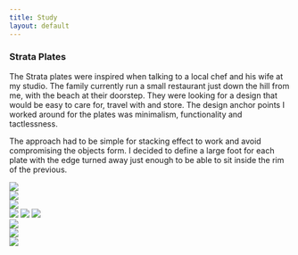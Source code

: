 ```yaml
---
title: Study
layout: default
---
```


<div class="main-wrapper">
  <div class="container study-container row">
    <div class="text-div">
      <div class="study-text">
        <h3>Strata Plates</h3>
        <div class="para-div">
            <p>The Strata plates were inspired when talking to a local chef and
              his wife at my studio. The family currently run a small restaurant
              just down the hill from me, with the beach at their doorstep. They
              were looking for a design that would be easy to care for, travel
              with and store. The design anchor points I worked around for the
              plates was minimalism, functionality and tactlessness.</p>
            <p>The approach had to be simple for stacking effect to work and
              avoid compromising the objects form. I decided to define a large
              foot  for each plate with the edge turned away just  enough to be
              able to sit inside the rim of the previous.</p>
        </div>
      </div>
    </div>
    <div class="img-div">
      <img class="content-img space-img" src="images/spsc-study-images/strata-plates/strata-plate-red-chilli-pepper.jpg">
      <div class="side-by-side-img-div">
        <div class="content-img side-by-side-img-con"><img class="side-by-side-img space-img" src="images/spsc-study-images/strata-plates/large-strata-plate-stack.jpg"></div>
        <div class="content-img side-by-side-img-con right-hand"><img class="side-by-side-img space-img" src="images/spsc-study-images/strata-plates/large-strata-plate-underside.jpg"></div>
      </div>
      <img class="content-img space-img" src="images/spsc-study-images/strata-plates/strata-plate-stack.jpg">
      <img class="content-img space-img" src="images/spsc-study-images/strata-plates/strata-plate-line.jpg">
      <img class="content-img space-img" src="images/spsc-study-images/strata-plates/strata-plate-lifestyle-1.jpg">
      <div class="side-by-side-img-div">
        <div class="content-img side-by-side-img-con"><img class="side-by-side-img space-img" src="images/spsc-study-images/strata-plates/small-strata-plate-stack.jpg"></div>
        <div class="content-img side-by-side-img-con right-hand"><img class="side-by-side-img space-img" src="images/spsc-study-images/strata-plates/small-strata-plate-underside.jpg"></div>
      </div>
      <img class="content-img" src="images/spsc-study-images/strata-plates/strata-plate-lifestyle-2.jpg">
    </div>
  </div>
</div>
